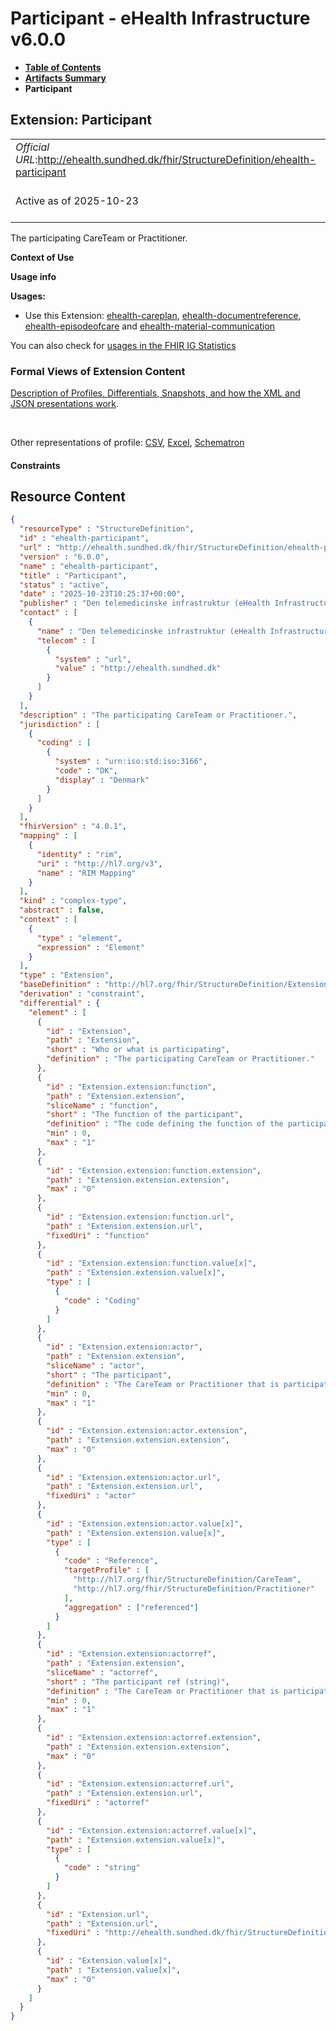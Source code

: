 # Participant - eHealth Infrastructure v6.0.0

* [**Table of Contents**](toc.md)
* [**Artifacts Summary**](artifacts.md)
* **Participant**

## Extension: Participant 

| | |
| :--- | :--- |
| *Official URL*:http://ehealth.sundhed.dk/fhir/StructureDefinition/ehealth-participant | *Version*:6.0.0 |
| Active as of 2025-10-23 | *Computable Name*:ehealth-participant |

The participating CareTeam or Practitioner.

**Context of Use**

**Usage info**

**Usages:**

* Use this Extension: [ehealth-careplan](StructureDefinition-ehealth-careplan.md), [ehealth-documentreference](StructureDefinition-ehealth-documentreference.md), [ehealth-episodeofcare](StructureDefinition-ehealth-episodeofcare.md) and [ehealth-material-communication](StructureDefinition-ehealth-material-communication.md)

You can also check for [usages in the FHIR IG Statistics](https://packages2.fhir.org/xig/dk.ehealth.sundhed.fhir.ig.core|current/StructureDefinition/ehealth-participant)

### Formal Views of Extension Content

 [Description of Profiles, Differentials, Snapshots, and how the XML and JSON presentations work](http://build.fhir.org/ig/FHIR/ig-guidance/readingIgs.html#structure-definitions). 

 

Other representations of profile: [CSV](StructureDefinition-ehealth-participant.csv), [Excel](StructureDefinition-ehealth-participant.xlsx), [Schematron](StructureDefinition-ehealth-participant.sch) 

#### Constraints



## Resource Content

```json
{
  "resourceType" : "StructureDefinition",
  "id" : "ehealth-participant",
  "url" : "http://ehealth.sundhed.dk/fhir/StructureDefinition/ehealth-participant",
  "version" : "6.0.0",
  "name" : "ehealth-participant",
  "title" : "Participant",
  "status" : "active",
  "date" : "2025-10-23T10:25:37+00:00",
  "publisher" : "Den telemedicinske infrastruktur (eHealth Infrastructure)",
  "contact" : [
    {
      "name" : "Den telemedicinske infrastruktur (eHealth Infrastructure)",
      "telecom" : [
        {
          "system" : "url",
          "value" : "http://ehealth.sundhed.dk"
        }
      ]
    }
  ],
  "description" : "The participating CareTeam or Practitioner.",
  "jurisdiction" : [
    {
      "coding" : [
        {
          "system" : "urn:iso:std:iso:3166",
          "code" : "DK",
          "display" : "Denmark"
        }
      ]
    }
  ],
  "fhirVersion" : "4.0.1",
  "mapping" : [
    {
      "identity" : "rim",
      "uri" : "http://hl7.org/v3",
      "name" : "RIM Mapping"
    }
  ],
  "kind" : "complex-type",
  "abstract" : false,
  "context" : [
    {
      "type" : "element",
      "expression" : "Element"
    }
  ],
  "type" : "Extension",
  "baseDefinition" : "http://hl7.org/fhir/StructureDefinition/Extension",
  "derivation" : "constraint",
  "differential" : {
    "element" : [
      {
        "id" : "Extension",
        "path" : "Extension",
        "short" : "Who or what is participating",
        "definition" : "The participating CareTeam or Practitioner."
      },
      {
        "id" : "Extension.extension:function",
        "path" : "Extension.extension",
        "sliceName" : "function",
        "short" : "The function of the participant",
        "definition" : "The code defining the function of the participant.",
        "min" : 0,
        "max" : "1"
      },
      {
        "id" : "Extension.extension:function.extension",
        "path" : "Extension.extension.extension",
        "max" : "0"
      },
      {
        "id" : "Extension.extension:function.url",
        "path" : "Extension.extension.url",
        "fixedUri" : "function"
      },
      {
        "id" : "Extension.extension:function.value[x]",
        "path" : "Extension.extension.value[x]",
        "type" : [
          {
            "code" : "Coding"
          }
        ]
      },
      {
        "id" : "Extension.extension:actor",
        "path" : "Extension.extension",
        "sliceName" : "actor",
        "short" : "The participant",
        "definition" : "The CareTeam or Practitioner that is participating.",
        "min" : 0,
        "max" : "1"
      },
      {
        "id" : "Extension.extension:actor.extension",
        "path" : "Extension.extension.extension",
        "max" : "0"
      },
      {
        "id" : "Extension.extension:actor.url",
        "path" : "Extension.extension.url",
        "fixedUri" : "actor"
      },
      {
        "id" : "Extension.extension:actor.value[x]",
        "path" : "Extension.extension.value[x]",
        "type" : [
          {
            "code" : "Reference",
            "targetProfile" : [
              "http://hl7.org/fhir/StructureDefinition/CareTeam",
              "http://hl7.org/fhir/StructureDefinition/Practitioner"
            ],
            "aggregation" : ["referenced"]
          }
        ]
      },
      {
        "id" : "Extension.extension:actorref",
        "path" : "Extension.extension",
        "sliceName" : "actorref",
        "short" : "The participant ref (string)",
        "definition" : "The CareTeam or Practitioner that is participating.",
        "min" : 0,
        "max" : "1"
      },
      {
        "id" : "Extension.extension:actorref.extension",
        "path" : "Extension.extension.extension",
        "max" : "0"
      },
      {
        "id" : "Extension.extension:actorref.url",
        "path" : "Extension.extension.url",
        "fixedUri" : "actorref"
      },
      {
        "id" : "Extension.extension:actorref.value[x]",
        "path" : "Extension.extension.value[x]",
        "type" : [
          {
            "code" : "string"
          }
        ]
      },
      {
        "id" : "Extension.url",
        "path" : "Extension.url",
        "fixedUri" : "http://ehealth.sundhed.dk/fhir/StructureDefinition/ehealth-participant"
      },
      {
        "id" : "Extension.value[x]",
        "path" : "Extension.value[x]",
        "max" : "0"
      }
    ]
  }
}

```
